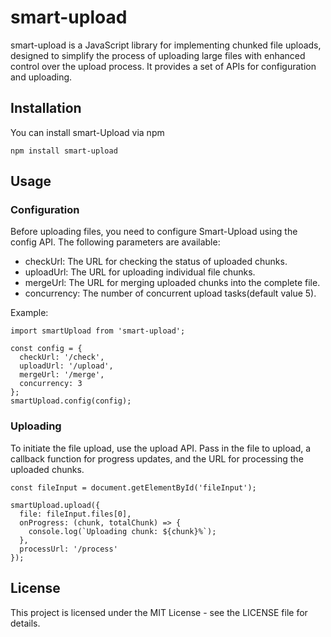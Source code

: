 # smart-upload

smart-upload is a JavaScript library for implementing chunked file uploads, designed to simplify the process of uploading large files with enhanced control over the upload process. It provides a set of APIs for configuration and uploading.

## Installation

You can install smart-Upload via npm

```
npm install smart-upload
```
## Usage
### Configuration
Before uploading files, you need to configure Smart-Upload using the config API. The following parameters are available:

+ checkUrl: The URL for checking the status of uploaded chunks.
+ uploadUrl: The URL for uploading individual file chunks.
+ mergeUrl: The URL for merging uploaded chunks into the complete file.
+ concurrency: The number of concurrent upload tasks(default value 5).

Example:
```
import smartUpload from 'smart-upload';

const config = {
  checkUrl: '/check',
  uploadUrl: '/upload',
  mergeUrl: '/merge',
  concurrency: 3
};
smartUpload.config(config);
```

### Uploading
To initiate the file upload, use the upload API. Pass in the file to upload, a callback function for progress updates, and the URL for processing the uploaded chunks.
```
const fileInput = document.getElementById('fileInput');

smartUpload.upload({
  file: fileInput.files[0],
  onProgress: (chunk, totalChunk) => {
    console.log(`Uploading chunk: ${chunk}%`);
  },
  processUrl: '/process'
});
```
## License
This project is licensed under the MIT License - see the LICENSE file for details.
